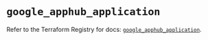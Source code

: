 # `google_apphub_application`

Refer to the Terraform Registry for docs: [`google_apphub_application`](https://registry.terraform.io/providers/hashicorp/google-beta/6.30.0/docs/resources/google_apphub_application).
